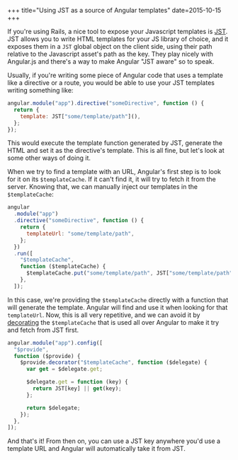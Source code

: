 +++
title="Using JST as a source of Angular templates"
date=2015-10-15
+++

If you're using Rails, a nice tool to expose your Javascript templates is
[JST](https://github.com/sstephenson/sprockets#javascript-templating-with-ejs-and-eco).
JST allows you to write HTML templates for your JS library of choice, and it
exposes them in a `JST` global object on the client side, using their path
relative to the Javascript asset's path as the key. They play nicely with
Angular.js and there's a way to make Angular "JST aware" so to speak.

Usually, if you're writing some piece of Angular code that uses a template like
a directive or a route, you would be able to use your JST templates writing
something like:

```js
angular.module("app").directive("someDirective", function () {
  return {
    template: JST["some/template/path"](),
  };
});
```

This would execute the template function generated by JST, generate the HTML and
set it as the directive's template. This is all fine, but let's look at some
other ways of doing it.

When we try to find a template with an URL, Angular's first step is to look for
it on its `$templateCache`. If it can't find it, it will try to fetch it from
the server. Knowing that, we can manually inject our templates in the
`$templateCache`:

```js
angular
  .module("app")
  .directive("someDirective", function () {
    return {
      templateUrl: "some/template/path",
    };
  })
  .run([
    "$templateCache",
    function ($templateCache) {
      $templateCache.put("some/template/path", JST["some/template/path"]);
    },
  ]);
```

In this case, we're providing the `$templateCache` directly with a function that
will generate the template. Angular will find and use it when looking for that
`templateUrl`. Now, this is all very repetitive, and we can avoid it by
[decorating](https://docs.angularjs.org/api/auto/service/$provide#decorator) the
`$templateCache` that is used all over Angular to make it try and fetch from JST
first.

```js
angular.module("app").config([
  "$provide",
  function ($provide) {
    $provide.decorator("$templateCache", function ($delegate) {
      var get = $delegate.get;

      $delegate.get = function (key) {
        return JST[key] || get(key);
      };

      return $delegate;
    });
  },
]);
```

And that's it! From then on, you can use a JST key anywhere you'd use a template
URL and Angular will automatically take it from JST.
